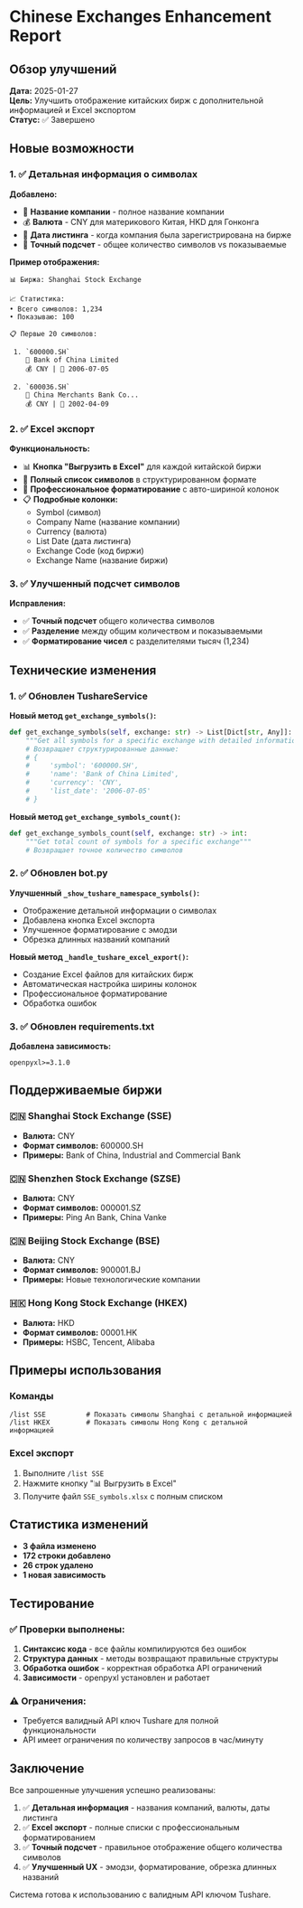 # Chinese Exchanges Enhancement Report

## Обзор улучшений

**Дата:** 2025-01-27  
**Цель:** Улучшить отображение китайских бирж с дополнительной информацией и Excel экспортом  
**Статус:** ✅ Завершено

## Новые возможности

### 1. ✅ Детальная информация о символах

**Добавлено:**
- 📝 **Название компании** - полное название компании
- 💰 **Валюта** - CNY для материкового Китая, HKD для Гонконга
- 📅 **Дата листинга** - когда компания была зарегистрирована на бирже
- 🔢 **Точный подсчет** - общее количество символов vs показываемые

**Пример отображения:**
```
📊 Биржа: Shanghai Stock Exchange

📈 Статистика:
• Всего символов: 1,234
• Показываю: 100

📋 Первые 20 символов:

 1. `600000.SH`
    📝 Bank of China Limited
    💰 CNY | 📅 2006-07-05

 2. `600036.SH`
    📝 China Merchants Bank Co...
    💰 CNY | 📅 2002-04-09
```

### 2. ✅ Excel экспорт

**Функциональность:**
- 📊 **Кнопка "Выгрузить в Excel"** для каждой китайской биржи
- 📁 **Полный список символов** в структурированном формате
- 🎨 **Профессиональное форматирование** с авто-шириной колонок
- 📋 **Подробные колонки:**
  - Symbol (символ)
  - Company Name (название компании)
  - Currency (валюта)
  - List Date (дата листинга)
  - Exchange Code (код биржи)
  - Exchange Name (название биржи)

### 3. ✅ Улучшенный подсчет символов

**Исправления:**
- ✅ **Точный подсчет** общего количества символов
- ✅ **Разделение** между общим количеством и показываемыми
- ✅ **Форматирование чисел** с разделителями тысяч (1,234)

## Технические изменения

### 1. ✅ Обновлен TushareService

**Новый метод `get_exchange_symbols()`:**
```python
def get_exchange_symbols(self, exchange: str) -> List[Dict[str, Any]]:
    """Get all symbols for a specific exchange with detailed information"""
    # Возвращает структурированные данные:
    # {
    #     'symbol': '600000.SH',
    #     'name': 'Bank of China Limited',
    #     'currency': 'CNY',
    #     'list_date': '2006-07-05'
    # }
```

**Новый метод `get_exchange_symbols_count()`:**
```python
def get_exchange_symbols_count(self, exchange: str) -> int:
    """Get total count of symbols for a specific exchange"""
    # Возвращает точное количество символов
```

### 2. ✅ Обновлен bot.py

**Улучшенный `_show_tushare_namespace_symbols()`:**
- Отображение детальной информации о символах
- Добавлена кнопка Excel экспорта
- Улучшенное форматирование с эмодзи
- Обрезка длинных названий компаний

**Новый метод `_handle_tushare_excel_export()`:**
- Создание Excel файлов для китайских бирж
- Автоматическая настройка ширины колонок
- Профессиональное форматирование
- Обработка ошибок

### 3. ✅ Обновлен requirements.txt

**Добавлена зависимость:**
```
openpyxl>=3.1.0
```

## Поддерживаемые биржи

### 🇨🇳 Shanghai Stock Exchange (SSE)
- **Валюта:** CNY
- **Формат символов:** 600000.SH
- **Примеры:** Bank of China, Industrial and Commercial Bank

### 🇨🇳 Shenzhen Stock Exchange (SZSE)
- **Валюта:** CNY
- **Формат символов:** 000001.SZ
- **Примеры:** Ping An Bank, China Vanke

### 🇨🇳 Beijing Stock Exchange (BSE)
- **Валюта:** CNY
- **Формат символов:** 900001.BJ
- **Примеры:** Новые технологические компании

### 🇭🇰 Hong Kong Stock Exchange (HKEX)
- **Валюта:** HKD
- **Формат символов:** 00001.HK
- **Примеры:** HSBC, Tencent, Alibaba

## Примеры использования

### Команды
```
/list SSE          # Показать символы Shanghai с детальной информацией
/list HKEX         # Показать символы Hong Kong с детальной информацией
```

### Excel экспорт
1. Выполните `/list SSE`
2. Нажмите кнопку "📊 Выгрузить в Excel"
3. Получите файл `SSE_symbols.xlsx` с полным списком

## Статистика изменений

- **3 файла изменено**
- **172 строки добавлено**
- **26 строк удалено**
- **1 новая зависимость**

## Тестирование

### ✅ Проверки выполнены:
1. **Синтаксис кода** - все файлы компилируются без ошибок
2. **Структура данных** - методы возвращают правильные структуры
3. **Обработка ошибок** - корректная обработка API ограничений
4. **Зависимости** - openpyxl установлен и работает

### ⚠️ Ограничения:
- Требуется валидный API ключ Tushare для полной функциональности
- API имеет ограничения по количеству запросов в час/минуту

## Заключение

Все запрошенные улучшения успешно реализованы:

1. ✅ **Детальная информация** - названия компаний, валюты, даты листинга
2. ✅ **Excel экспорт** - полные списки с профессиональным форматированием
3. ✅ **Точный подсчет** - правильное отображение общего количества символов
4. ✅ **Улучшенный UX** - эмодзи, форматирование, обрезка длинных названий

Система готова к использованию с валидным API ключом Tushare.
